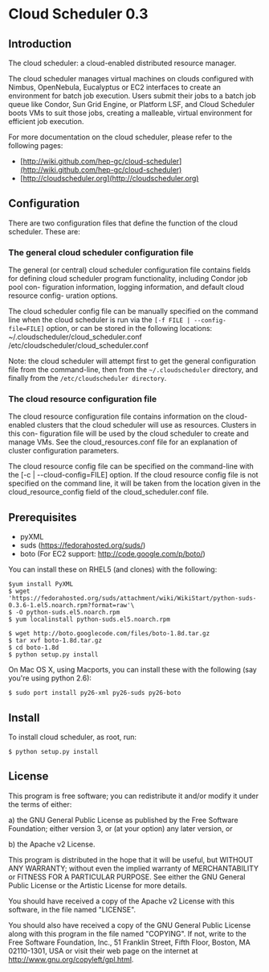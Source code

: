 Cloud Scheduler 0.3
====================

Introduction
--------------
The cloud scheduler: a cloud-enabled distributed resource manager.

The cloud scheduler manages virtual machines on clouds configured with Nimbus, 
OpenNebula, Eucalyptus or EC2 interfaces to create an environment for batch 
job execution. Users submit their jobs to a batch job queue like Condor, Sun 
Grid Engine, or Platform LSF, and Cloud Scheduler boots VMs to suit those jobs,
creating a malleable, virtual environment for efficient job execution.

For more documentation on the cloud scheduler, please refer to the following pages:

* [http://wiki.github.com/hep-gc/cloud-scheduler](http://wiki.github.com/hep-gc/cloud-scheduler)
* [http://cloudscheduler.org](http://cloudscheduler.org)

Configuration
-------------

There are two configuration files that define the function of the cloud scheduler. 
These are:

### The general cloud scheduler configuration file

The general (or central) cloud scheduler configuration file contains fields for
defining cloud scheduler program functionality, including Condor job pool con-
figuration information, logging information, and default cloud resource config-
uration options. 

The cloud scheduler config file can be manually specified on the command line 
when the cloud scheduler is run via the `[-f FILE | --config-file=FILE]` option, 
or can be stored in  the following locations:
    ~/.cloudscheduler/cloud_scheduler.conf
    /etc/cloudscheduler/cloud_scheduler.conf

Note: the cloud scheduler will attempt first to get the general configuration
file from the command-line, then from the `~/.cloudscheduler` directory, and finally from the
`/etc/cloudscheduler directory`.

### The cloud resource configuration file

The cloud resource configuration file contains information on the cloud-enabled
clusters that the cloud scheduler will use as resources. Clusters in this con-
figuration file will be used by the cloud scheduler to create and manage VMs.
See the cloud_resources.conf file for an explanation of cluster configuration parameters.

The cloud resource config file can be specified on the command-line with the
[-c | --cloud-config=FILE] option. If the cloud resource config file is not
specified on the command line, it will be taken from the location given in the
cloud_resource_config field of the cloud_scheduler.conf file.


Prerequisites
----------------
* pyXML
* suds (https://fedorahosted.org/suds/)
* boto (For EC2 support: http://code.google.com/p/boto/)

You can install these on RHEL5 (and clones) with the following:

    $yum install PyXML
    $ wget 'https://fedorahosted.org/suds/attachment/wiki/WikiStart/python-suds-0.3.6-1.el5.noarch.rpm?format=raw'\
    $ -O python-suds.el5.noarch.rpm
    $ yum localinstall python-suds.el5.noarch.rpm

    $ wget http://boto.googlecode.com/files/boto-1.8d.tar.gz
    $ tar xvf boto-1.8d.tar.gz
    $ cd boto-1.8d
    $ python setup.py install

On Mac OS X, using Macports, you can install these with the following
(say you're using python 2.6):

    $ sudo port install py26-xml py26-suds py26-boto


Install
-----------

To install cloud scheduler, as root, run:

    $ python setup.py install


License
---------

This program is free software; you can redistribute it and/or modify
it under the terms of either:

a) the GNU General Public License as published by the Free
Software Foundation; either version 3, or (at your option) any
later version, or

b) the Apache v2 License.

This program is distributed in the hope that it will be useful,
but WITHOUT ANY WARRANTY; without even the implied warranty of
MERCHANTABILITY or FITNESS FOR A PARTICULAR PURPOSE.  See either
the GNU General Public License or the Artistic License for more details.

You should have received a copy of the Apache v2 License with this
software, in the file named "LICENSE".

You should also have received a copy of the GNU General Public License
along with this program in the file named "COPYING". If not, write to the
Free Software Foundation, Inc., 51 Franklin Street, Fifth Floor, 
Boston, MA 02110-1301, USA or visit their web page on the internet at
http://www.gnu.org/copyleft/gpl.html.


